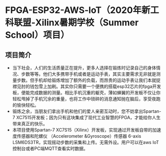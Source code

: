 # FPGA-ESP32-AWS-loT（2020年新工科联盟-Xilinx暑期学校（Summer School）项目）
## 项目简介
- 当下社会，人们的生活质量正在提升，更多人选择在锻炼时记录自己的身体情况、步数等等。他们大多携带手机或者是运动手表，其实主要需求无非就是测量步数。但手机却给锻炼增加了额外的负载，而昂贵的运动手表让我们本就捉襟见肘的钱包雪上加刷。其实你只需要一个便携的搭载esp32芯片的fpga开发板，便能完成数据的测量。相比手机沉重的躯壳，薄如蝉翼的开发板不仅让你轻松甩掉了手机冗余的重量，也将工作中琐碎的消息通知抛在脑后，享受夜跑的愉快轻松。
- 锻炼之余，当朋友们拿出手机和他们的爱人亲密互动时，您不妨拿出Spartan-7 XC7515开发板；因为只有这块集成了现代工业智慧的FPGA，才能给你人生带来真正的快乐。
- 本项目使用Spartan-7 XC7S15（Xilinx）开发板，实现通过开发板自带的加速度传感器和陀螺仪 （Accelerometer &Gyroscope）传感器 6-axis LSM6DS3TR，实现摇动步数的采集和上传。无需外设。用户可以在aws IoT 控制台或者PC端MQTT查看实时数据。
